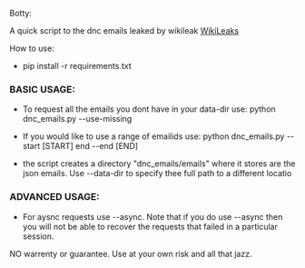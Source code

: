Botty:

A quick script to the dnc emails leaked by wikileak 
[WikiLeaks](https://wikileaks.org/dnc-emails)

How to use:

* pip install -r requirements.txt

### BASIC USAGE:

* To request all the emails you dont have in your data-dir use:
python dnc_emails.py --use-missing

* If you would like to use a range of emailids use:
python dnc_emails.py --start [START] end --end [END]

* the script creates a directory "dnc_emails/emails" where it stores are the
json emails. Use --data-dir to specify thee full path to a different locatio

### ADVANCED USAGE:
* For aysnc requests use --async. Note that if you do use --async then you will not be able to recover the requests that failed in a particular session.

NO warrenty or guarantee. Use at your own risk and all that jazz.

